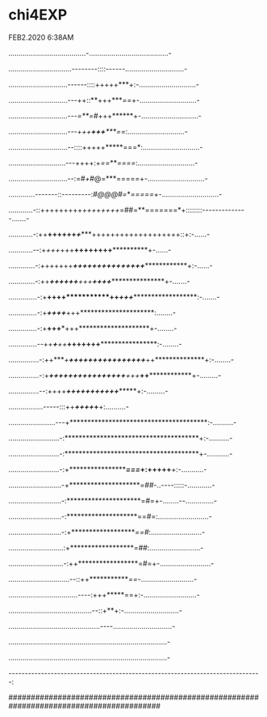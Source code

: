 # chi4EXP
FEB2.2020
6:38AM

......................................-.......................................-

...............................--------::::------.............................-

.............................------::::+++++***+:-............................-

.............................---++::**+++****==*+-............................-

.............................---*=**=#*+++******+-............................-

.............................---+*++**+++*****==*:............................-

.............................--::::+++++*****===*:............................-

............................---++++:+*==****====*:............................-

.............................--:=#*+*#@=***=====+-............................-

.............-------::---------:*#@@@#=***=====*+-............................-

............-::++++++++++*+++++++*=##=**=======*+::::::::--------------.......-

............-:++**++++++***********+************+++++++++++++++++++::+:-......-

............--:+*+++*+++**************++++++++************************+-......-

.............-:++*+*++++*****++****+++++++++++++*********************+:-......-

.............-:++***+++++******+****+++*****++++*********************+-.......-

..............-:+****++++***********++*******+++*********************:-.......-

..............-:+*****+++************+*******+++*********************:........-

..............-:+******++************+*******+++********************+-........-

..............--++*****+******++***++++******+++********************:-........-

...............-:++****+*****+++++++++++++***+++***++**************+:-........-

...............-:+******++**++++++++++++++***+++***++**************+-.........-

...............--:++++**************+++*****++++++++**************+:-.........-

.................-----:::++*****************++++***+**************+:..........-

.......................---+***************************************:-..........-

.........................-:**************************************+:-..........-

.........................-:**************************************+-...........-

.........................-:+*********************===*+:+++++****+:-...........-

..........................-+*********************=##*-..----:::::-............-

..........................-:*********************=#=+-........--..............-

..........................-:********************==#=:.........................-

..........................-:+*******************==#*:.........................-

...........................:+*******************=##*:.........................-

...........................-:++*****************=#=+-.........................-

..............................--::++************==*-..........................-

..................................----:+++*****==+:-..........................-

.........................................--::+**+:-...........................-

.............................................----.............................-

..............................................................................-

..............................................................................-

------------------------------------------------------------------------------:


##########################################################################################
